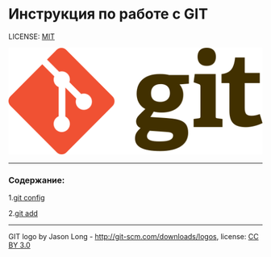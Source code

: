 # Инструкция по работе с GIT

LICENSE: [MIT](./licence.md)

![git-logo](./assets/git-logo.png)

---
### Содержание:
1.[git config](./config.md)

2.[git add](./add.md)



---

GIT logo by Jason Long - http://git-scm.com/downloads/logos, license: [CC BY 3.0](https://creativecommons.org/licenses/by/3.0/deed.en/)



